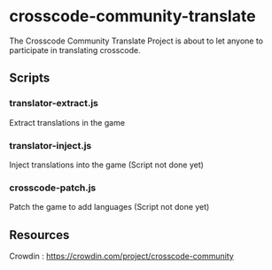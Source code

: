 # crosscode-community-translate
The Crosscode Community Translate Project is about to let anyone to participate in translating crosscode.

## Scripts

### translator-extract.js
Extract translations in the game

### translator-inject.js
Inject translations into the game
(Script not done yet)

### crosscode-patch.js
Patch the game to add languages
(Script not done yet)

## Resources

Crowdin : https://crowdin.com/project/crosscode-community
